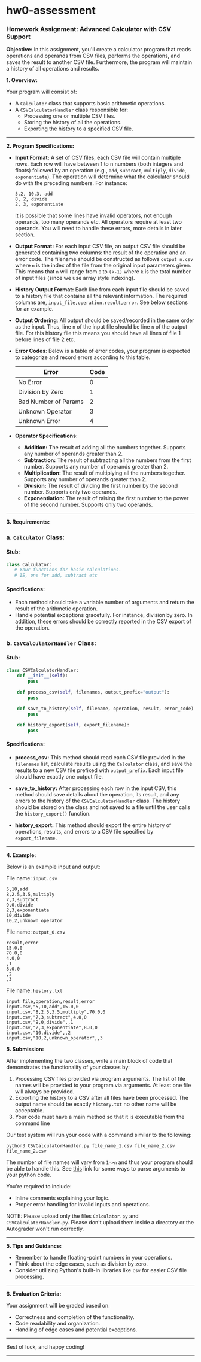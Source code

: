 # hw0-assessment
### Homework Assignment: Advanced Calculator with CSV Support

**Objective:** In this assignment, you'll create a calculator program that reads operations and operands from CSV files,
performs the operations, and saves the result to another CSV file. Furthermore, the program will maintain a history of
all operations and results.

**1. Overview:**

Your program will consist of:

- A `Calculator` class that supports basic arithmetic operations.
- A `CSVCalculatorHandler` class responsible for:
  - Processing one or multiple CSV files.
  - Storing the history of all the operations.
  - Exporting the history to a specified CSV file.

---

**2. Program Specifications:**

- **Input Format:** A set of CSV files, each CSV file will contain multiple rows. Each row will have between 1 to n numbers (both
  integers and floats) followed by an operation (e.g., `add`, `subtract`, `multiply`, `divide`, `exponentiate`). The
  operation will determine what the calculator should do with the preceding numbers. For instance:

  ```
  5.2, 10.3, add
  8, 2, divide
  2, 3, exponentiate
  ```

  It is possible that some lines have invalid operators, not enough operands, too many operands etc. All operators require at least two
  operands. You will need to handle these errors, more details in later section.

- **Output Format:** For each input CSV file, an output CSV file should be generated containing two columns: the result
  of the operation and an error code. The filename should be constructed as follows `output_n.csv` where `n` is the index of the file from the original input parameters given. This means that `n` will range from `0` to `(k-1)` where `k` is the total number of input files (since we use array style indexing).

- **History Output Format:** Each line from each input file should be saved to a history file that contains all the relevant information. The required columns are, `input_file,operation,result,error`. See below sections for an example.

- **Output Ordering**:
  All output should be saved/recorded in the same order as the input. Thus, line `n` of the input file should be line `n` of the output file. For this history file this means you should have all lines of file 1 before lines of file 2 etc.

- **Error Codes**:
  Below is a table of error codes, your program is expected to categorize and record errors according to this table.

  | Error                | Code |
  | -------------------  | ---- |
  | No Error             | 0    |
  | Division by Zero     | 1    |
  | Bad Number of Params | 2    |
  | Unknown Operator     | 3    |
  | Unknown Error        | 4    |

- **Operator Specifications**:
  - **Addition:** The result of adding all the numbers together. Supports any number of operands greater than 2.
  - **Subtraction:** The result of subtracting all the numbers from the first number. Supports any number of operands greater than 2.
  - **Multiplication:** The result of multiplying all the numbers together. Supports any number of operands greater than 2.
  - **Division:** The result of dividing the first number by the second number. Supports only two operands.
  - **Exponentiation:** The result of raising the first number to the power of the second number. Supports only two operands.
---

**3. Requirements:**

### **a. `Calculator` Class:**

#### **Stub:**

```python
class Calculator:
   # Your functions for basic calculations.
   # IE, one for add, subtract etc
```

#### **Specifications:**

- Each method should take a variable number of arguments and return the result of the arithmetic operation.
- Handle potential exceptions gracefully. For instance, division by zero. In addition, these errors should be correctly
  reported in the CSV export of the operation.

### **b. `CSVCalculatorHandler` Class:**

#### **Stub:**

```python
class CSVCalculatorHandler:
    def __init__(self):
        pass

    def process_csv(self, filenames, output_prefix="output"):
        pass

    def save_to_history(self, filename, operation, result, error_code):
        pass

    def history_export(self, export_filename):
        pass
```

#### **Specifications:**

- **process_csv:** This method should read each CSV file provided in the `filenames` list, calculate results using
  the `Calculator` class, and save the results to a new CSV file prefixed with `output_prefix`. Each input file should have exactly one output file.

- **save_to_history:** After processing each row in the input CSV, this method should save details about the operation,
  its result, and any errors to the history of the `CSVCalculatorHandler` class. The history should be stored on the class and not saved to a file until the user calls the `history_export()` function.

- **history_export:** This method should export the entire history of operations, results, and errors to a CSV file
  specified by `export_filename`.

---

**4. Example:**

Below is an example input and output:

File name: `input.csv`

```
5,10,add
8,2.5,3.5,multiply
7,3,subtract
9,0,divide
2,3,exponentiate
10,divide
10,2,unknown_operator
```

File name: `output_0.csv`

```
result,error
15.0,0
70.0,0
4.0,0
,1
8.0,0
,2
,3

```

File name: `history.txt`

```
input_file,operation,result,error
input.csv,"5,10,add",15.0,0
input.csv,"8,2.5,3.5,multiply",70.0,0
input.csv,"7,3,subtract",4.0,0
input.csv,"9,0,divide",,1
input.csv,"2,3,exponentiate",8.0,0
input.csv,"10,divide",,2
input.csv,"10,2,unknown_operator",,3

```

**5. Submission:**

After implementing the two classes, write a main block of code that demonstrates the functionality of your classes by:

1. Processing CSV files provided via program arguments. The list of file names will be provided to your program via arguments. At least one file will always be provided.
2. Exporting the history to a CSV after all files have been processed. The output name should be exactly `history.txt` no other name will be acceptable.
3. Your code must have a main method so that it is executable from the command line

Our test system will run your code with a command similar to the following:

```shell
python3 CSVCalculatorHandler.py file_name_1.csv file_name_2.csv file_name_2.csv
```

The number of file names will vary from `1->n` and thus your program should be able to handle this. See [this](https://machinelearningmastery.com/command-line-arguments-for-your-python-script/) link for some ways to parse arguments to your python code.

You're required to include:

- Inline comments explaining your logic.
- Proper error handling for invalid inputs and operations.

NOTE: Please upload only the files `Calculator.py` and `CSVCalculatorHandler.py`. Please don't upload them inside a directory or the Autograder won't run correctly.

---

**5. Tips and Guidance:**

- Remember to handle floating-point numbers in your operations.
- Think about the edge cases, such as division by zero.
- Consider utilizing Python's built-in libraries like `csv` for easier CSV file processing.

---

**6. Evaluation Criteria:**

Your assignment will be graded based on:

- Correctness and completion of the functionality.
- Code readability and organization.
- Handling of edge cases and potential exceptions.

---

Best of luck, and happy coding!

---
